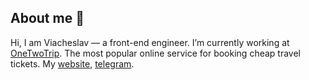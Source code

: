 ## About me 🤔

Hi, I am Viacheslav — a front-end engineer. I’m currently working at [OneTwoTrip](https://www.onetwotrip.com). The most popular online service for booking cheap travel tickets. 
My [website](https://viaermakov.com), [telegram](https://t.me/nathaniel.maeus).

<!--
**nathanielmaeus/nathanielmaeus** is a ✨ _special_ ✨ repository because its `README.md` (this file) appears on your GitHub profile.

Here are some ideas to get you started:

- 🔭 I’m currently working on ...
- 🌱 I’m currently learning ...
- 👯 I’m looking to collaborate on ...
- 🤔 I’m looking for help with ...
- 💬 Ask me about ...
- 📫 How to reach me: ...
- 😄 Pronouns: ...
- ⚡ Fun fact: ...
-->
